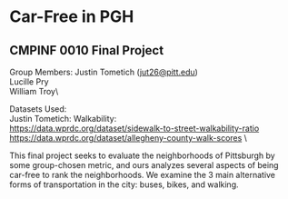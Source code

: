 # Car-Free in PGH
## CMPINF 0010 Final Project

Group Members:
Justin Tometich (jut26@pitt.edu)\
Lucille Pry\
William Troy\

Datasets Used:\
Justin Tometich: Walkability:\
https://data.wprdc.org/dataset/sidewalk-to-street-walkability-ratio \
https://data.wprdc.org/dataset/allegheny-county-walk-scores \


This final project seeks to evaluate the neighborhoods of Pittsburgh by some group-chosen metric, and ours analyzes several aspects of being car-free to rank the neighborhoods. We examine the 3 main alternative forms of transportation in the city: buses, bikes, and walking.